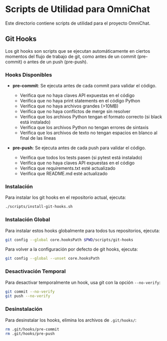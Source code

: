 # Scripts de Utilidad para OmniChat

Este directorio contiene scripts de utilidad para el proyecto OmniChat.

## Git Hooks

Los git hooks son scripts que se ejecutan automáticamente en ciertos momentos del flujo de trabajo de git, como antes de un commit (pre-commit) o antes de un push (pre-push).

### Hooks Disponibles

- **pre-commit**: Se ejecuta antes de cada commit para validar el código.
  - Verifica que no haya claves API expuestas en el código
  - Verifica que no haya print statements en el código Python
  - Verifica que no haya archivos grandes (>10MB)
  - Verifica que no haya conflictos de merge sin resolver
  - Verifica que los archivos Python tengan el formato correcto (si black está instalado)
  - Verifica que los archivos Python no tengan errores de sintaxis
  - Verifica que los archivos de texto no tengan espacios en blanco al final de las líneas

- **pre-push**: Se ejecuta antes de cada push para validar el código.
  - Verifica que todos los tests pasen (si pytest está instalado)
  - Verifica que no haya claves API expuestas en el código
  - Verifica que requirements.txt esté actualizado
  - Verifica que README.md esté actualizado

### Instalación

Para instalar los git hooks en el repositorio actual, ejecuta:

```bash
./scripts/install-git-hooks.sh
```

### Instalación Global

Para instalar estos hooks globalmente para todos tus repositorios, ejecuta:

```bash
git config --global core.hooksPath $PWD/scripts/git-hooks
```

Para volver a la configuración por defecto de git hooks, ejecuta:

```bash
git config --global --unset core.hooksPath
```

### Desactivación Temporal

Para desactivar temporalmente un hook, usa git con la opción `--no-verify`:

```bash
git commit --no-verify
git push --no-verify
```

### Desinstalación

Para desinstalar los hooks, elimina los archivos de `.git/hooks/`:

```bash
rm .git/hooks/pre-commit
rm .git/hooks/pre-push
```
